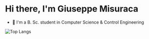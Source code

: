 # Hi there, I'm Giuseppe Misuraca
- 📝 I'm a B. Sc. student in Computer Science & Control Engineering

![Top Langs](https://github-readme-stats.vercel.app/api/top-langs/?username=GiuseMisu&layout=compact)
